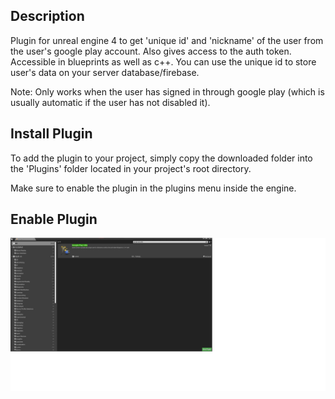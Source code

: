 ## Description
Plugin for unreal engine 4 to get 'unique id' and 'nickname' of the user from the user's google play account. Also gives access to the auth token. Accessible in blueprints as well as c++.
You can use the unique id to store user's data on your server database/firebase.

Note: Only works when the user has signed in through google play (which is usually automatic if the user has not disabled it).

## Install Plugin

To add the plugin to your project, simply copy the downloaded folder into the 'Plugins' folder located in your project's root directory.

Make sure to enable the plugin in the plugins menu inside the engine.

## Enable Plugin

![](https://raw.githubusercontent.com/Hanzyusuf/extra_files_01/main/UE4_Plugins_GPUtils_Enable.png)
